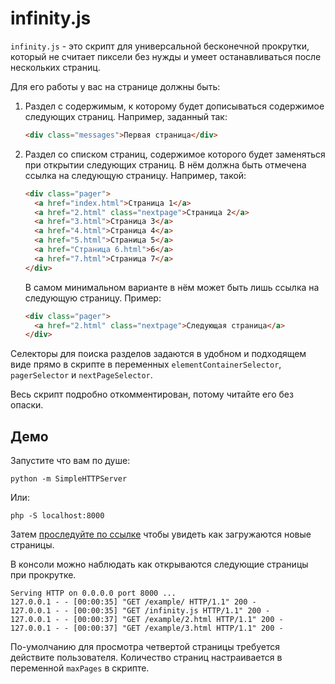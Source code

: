 # infinity.js

`infinity.js` - это скрипт для универсальной бесконечной прокрутки, который не считает пиксели без нужды и умеет останавливаться после нескольких страниц.

Для его работы у вас на странице должны быть:

1. Раздел с содержимым, к которому будет дописываться содержимое следующих страниц. Например, заданный так:

    ```html
    <div class="messages">Первая страница</div>
    ```

2. Раздел со списком страниц, содержимое которого будет заменяться при открытии следующих страниц. В нём должна быть отмечена ссылка на следующую страницу. Например, такой:

    ```html
    <div class="pager">
      <a href="index.html">Страница 1</a>
      <a href="2.html" class="nextpage">Страница 2</a>
      <a href="3.html">Страница 3</a>
      <a href="4.html">Страница 4</a>
      <a href="5.html">Страница 5</a>
      <a href="Страница 6.html">6</a>
      <a href="7.html">Страница 7</a>
    </div>
    ```
    В самом минимальном варианте в нём может быть лишь ссылка на следующую страницу. Пример:

    ```html
    <div class="pager">
      <a href="2.html" class="nextpage">Следующая страница</a>
    </div>
    ```

Селекторы для поиска разделов задаются в удобном и подходящем виде прямо в скрипте в переменных `elementContainerSelector`,  `pagerSelector` и `nextPageSelector`.

Весь скрипт подробно откомментирован, потому читайте его без опаски.

## Демо

Запустите что вам по душе:

    python -m SimpleHTTPServer

Или:

    php -S localhost:8000

Затем [проследуйте по ссылке](http://localhost:8000/example/) чтобы увидеть как загружаются новые страницы.

В консоли можно наблюдать как открываются следующие страницы при прокрутке.

    Serving HTTP on 0.0.0.0 port 8000 ...
    127.0.0.1 - - [00:00:35] "GET /example/ HTTP/1.1" 200 -
    127.0.0.1 - - [00:00:35] "GET /infinity.js HTTP/1.1" 200 -
    127.0.0.1 - - [00:00:37] "GET /example/2.html HTTP/1.1" 200 -
    127.0.0.1 - - [00:00:37] "GET /example/3.html HTTP/1.1" 200 -

По-умолчанию для просмотра четвертой страницы требуется действите пользователя. Количество страниц настраивается в переменной `maxPages` в скрипте.
